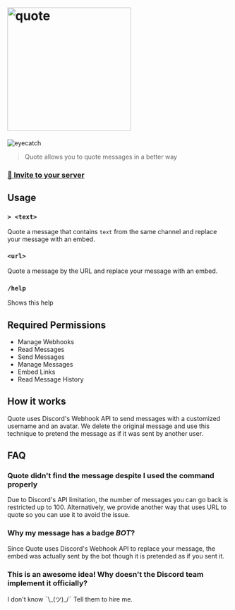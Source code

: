 # <img alt="quote" src="https://i.imgur.com/iqDW7gp.png" width="280px" />

![eyecatch](https://i.imgur.com/dlglta1.png)

> Quote allows you to quote messages in a better way


### **[🎫 Invite to your server](https://discordapp.com/oauth2/authorize?client_id=678185722473349120&scope=bot&permissions=536964096)**

## Usage

### `> <text>`

Quote a message that contains `text` from the same channel and replace your message with an embed.

### `<url>`

Quote a message by the URL and replace your message with an embed.

### `/help`

Shows this help

## Required Permissions
- Manage Webhooks
- Read Messages
- Send Messages
- Manage Messages
- Embed Links
- Read Message History

## How it works

Quote uses Discord's Webhook API to send messages with a customized username and an avatar. We delete the original message and use this technique to pretend the message as if it was sent by another user.

## FAQ

### Quote didn't find the message despite I used the command properly

Due to Discord's API limitation, the number of messages you can go back is restricted up to 100. Alternatively, we provide another way that uses URL to quote so you can use it to avoid the issue.

### Why my message has a badge _BOT_?

Since Quote uses Discord's Webhook API to replace your message, the embed was actually sent by the bot though it is pretended as if you sent it.

### This is an awesome idea! Why doesn't the Discord team implement it officially?

I don't know ¯\\\_(ツ)\_/¯ Tell them to hire me.
